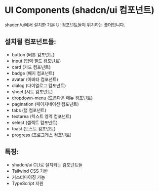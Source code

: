 # UI Components (shadcn/ui 컴포넌트)

shadcn/ui에서 설치한 기본 UI 컴포넌트들이 위치하는 폴더입니다.

## 설치될 컴포넌트들:
- button (버튼 컴포넌트)
- input (입력 필드 컴포넌트)
- card (카드 컴포넌트)
- badge (배지 컴포넌트)
- avatar (아바타 컴포넌트)
- dialog (다이얼로그 컴포넌트)
- sheet (시트 컴포넌트)
- dropdown-menu (드롭다운 메뉴 컴포넌트)
- pagination (페이지네이션 컴포넌트)
- tabs (탭 컴포넌트)
- textarea (텍스트 영역 컴포넌트)
- select (셀렉트 컴포넌트)
- toast (토스트 컴포넌트)
- progress (프로그레스 컴포넌트)

## 특징:
- shadcn/ui CLI로 설치되는 컴포넌트들
- Tailwind CSS 기반
- 커스터마이징 가능
- TypeScript 지원 